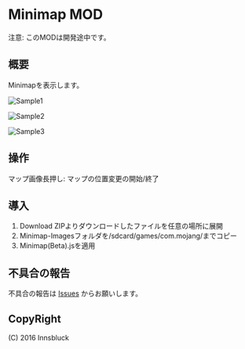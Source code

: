 # Minimap MOD
注意: このMODは開発途中です。

## 概要
Minimapを表示します。

![Sample1](https://github.com/Innsbluck-Redhat/Minimap-Beta-/Minimap-Sample-Images/Sample1.png)

![Sample2](https://github.com/Innsbluck-Redhat/Minimap-Beta-/Minimap-Sample-Images/Sample2.png)

![Sample3](https://github.com/Innsbluck-Redhat/Minimap-Beta-/Minimap-Sample-Images/Sample3.png)

## 操作
マップ画像長押し: マップの位置変更の開始/終了

## 導入
1. Download ZIPよりダウンロードしたファイルを任意の場所に展開
2. Minimap-Imagesフォルダを/sdcard/games/com.mojang/までコピー
3. Minimap(Beta).jsを適用

## 不具合の報告
不具合の報告は [Issues](https://github.com/Innsbluck-Redhat/Minimap-Beta-/issues) からお願いします。

## CopyRight
(C) 2016 Innsbluck